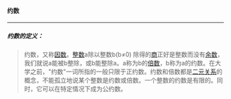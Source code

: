 #### 约数

----------------

##### 约数的定义：

> 约数，又称[因数](https://baike.baidu.com/item/因数/9539111)。[整数](https://baike.baidu.com/item/整数/1293937)a除以整数b(b≠0) 除得的[商](https://baike.baidu.com/item/商/3820976)正好是整数而没有[余数](https://baike.baidu.com/item/余数/6180737)，我们就说a能被b整除，或b能整除a。a称为b的[倍数](https://baike.baidu.com/item/倍数/7827981)，b称为a的约数。在大学之前，"约数"一词所指的一般只限于正约数。约数和倍数都是[二元关系](https://baike.baidu.com/item/二元关系/2587180)的概念，不能孤立地说某个整数是约数或倍数。一个整数的约数是有限的。同时，它可以在特定情况下成为公约数。

